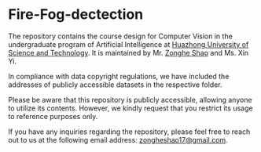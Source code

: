 # Fire-Fog-dectection

The repository contains the course design for Computer Vision in the undergraduate program of Artificial Intelligence at [Huazhong University of Science and Technology](http://english.aia.hust.edu.cn/). It is maintained by Mr. [Zonghe Shao](zhshao17.github.io) and Ms. Xin Yi.

In compliance with data copyright regulations, we have included the addresses of publicly accessible datasets in the respective folder.

Please be aware that this repository is publicly accessible, allowing anyone to utilize its contents. However, we kindly request that you restrict its usage to reference purposes only.

If you have any inquiries regarding the repository, please feel free to reach out to us at the following email address: [zongheshao17@gmail.com](mailto:zongheshao17@gmail.com).